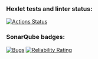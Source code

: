 ### Hexlet tests and linter status:
[![Actions Status](https://github.com/Avieeno/frontend-project-44/actions/workflows/hexlet-check.yml/badge.svg)](https://github.com/Avieeno/frontend-project-44/actions) 

### SonarQube badges:
[![Bugs](https://sonarcloud.io/api/project_badges/measure?project=Avieeno_frontend-project-44&metric=bugs)](https://sonarcloud.io/summary/new_code?id=Avieeno_frontend-project-44) [![Reliability Rating](https://sonarcloud.io/api/project_badges/measure?project=Avieeno_frontend-project-44&metric=reliability_rating)](https://sonarcloud.io/summary/new_code?id=Avieeno_frontend-project-44)
